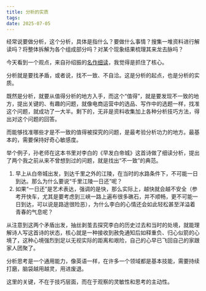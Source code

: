```yaml
---
title: 分析的实质
tags: 
date: 2025-07-05
---
```


经常说要做分析，这个分析，具体是指什么？要做什么事情？搜集一堆资料进行解读吗？将整体拆解为各个组成部分吗？对某个现象结果梳理其来龙去脉吗？

今天看到一个观点，来自孙绍振的[名作细读](https://book.douban.com/subject/3826776/)，我觉得是抓住了核心。

分析就是要找矛盾，或者说，找不一致、不自洽。这是分析的起点，也是分析的实质。

既然是分析，就要从值得分析的地方入手，而这个“值得”，就是要发现不一致的地方，提出关键的、有趣的问题，就像电商运营中的选品、写作中的选题一样，找准这个问题，就成功了一大半。剩下的，无非是资料收集加上各种分析技巧方法，得出对这个问题的回答。

而能够找准哪些才是不一致的值得被探究的问题，是最考验分析功力的地方。最基本的，需要保持好奇心敏感度。

举个例子，孙老师在这本书里对李白的《早发白帝城》这首诗做了细读分析，提出了两个我之前从来不曾想到过的问题，就是找出“不一致”的典范。

1. 早上从白帝城出发，到达千里之外的江陵，在当时的水路条件下，不可能一日到达。那么为什么要说“千里江陵一日还”呢？
2. 如果“一日还”是艺术表达，强调的是快，那么实际上，越快就会越不安全（参考开快车，尤其是要考虑到三峡一路上遍布很多礁石，并不顺畅，更不可能一日到达，可以说是路途很险恶），为什么李白的心情还会如此轻松甚至洋溢着青春的气息呢？

从注意到这两个矛盾出发，抽丝剥茧去探究李白的历史过去和当时的处境，就能理解诗人写这首诗的状态，核心就是一种接收到赦免通知后如释重负、归心似箭的心境了，这种心境强烈到足以无视实际的距离和艰险，自己的心早已飞回自己的家跟家人团聚了。

分析思考是一个通用能力，像英语一样，在许多一个领域都是基本技能，需要持续打磨，脑袋越用越灵，用进废退。

这里的关键，不在于技巧层面，而在于观察的灵敏性和思考的主动性。